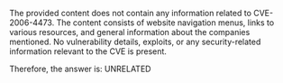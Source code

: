 The provided content does not contain any information related to CVE-2006-4473. The content consists of website navigation menus, links to various resources, and general information about the companies mentioned. No vulnerability details, exploits, or any security-related information relevant to the CVE is present.

Therefore, the answer is: UNRELATED